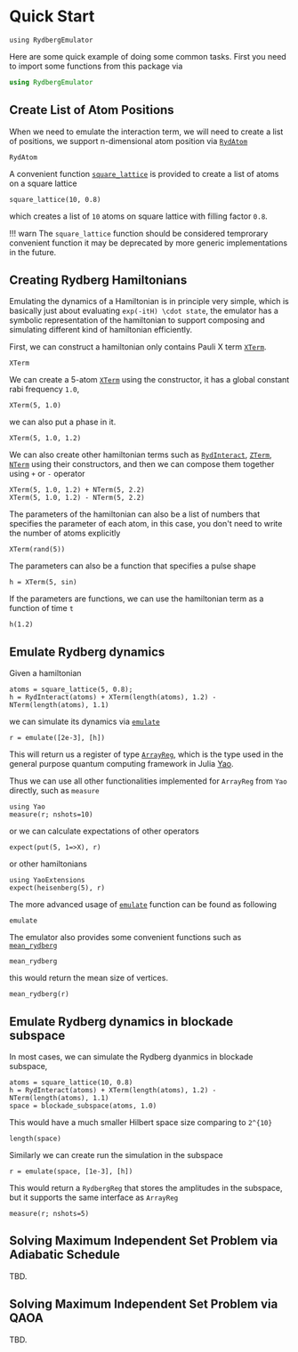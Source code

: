# Quick Start

```@setup example
using RydbergEmulator
```

Here are some quick example of doing some common tasks. First you need to
import some functions from this package via

```julia
using RydbergEmulator
```

## Create List of Atom Positions

When we need to emulate the interaction term, we will need to create a list of positions,
we support n-dimensional atom position via [`RydAtom`](@ref)

```@docs
RydAtom
```

A convenient function [`square_lattice`](@ref) is provided to create a list of atoms
on a square lattice

```@repl example
square_lattice(10, 0.8)
```

which creates a list of `10` atoms on square lattice with filling factor `0.8`.

!!! warn
    The `square_lattice` function should be considered temprorary convenient function
    it may be deprecated by more generic implementations in the future.

## Creating Rydberg Hamiltonians

Emulating the dynamics of a Hamiltonian is in principle very simple,
which is basically just about evaluating ``exp(-itH) \cdot state``,
the emulator has a symbolic representation of the hamiltonian to support
composing and simulating different kind of hamiltonian efficiently.

First, we can construct a hamiltonian only contains Pauli X term [`XTerm`](@ref).

```@docs
XTerm
```

We can create a 5-atom [`XTerm`](@ref) using the constructor, it has a global
constant rabi frequency `1.0`,

```@repl example
XTerm(5, 1.0)
```

we can also put a phase in it.

```@repl example
XTerm(5, 1.0, 1.2)
```

We can also create other hamiltonian terms such as [`RydInteract`](@ref), [`ZTerm`](@ref),
[`NTerm`](@ref) using their constructors, and then we can compose them together using `+`
or `-` operator

```@repl example
XTerm(5, 1.0, 1.2) + NTerm(5, 2.2)
XTerm(5, 1.0, 1.2) - NTerm(5, 2.2)
```

The parameters of the hamiltonian can also be a list of numbers that specifies the parameter
of each atom, in this case, you don't need to write the number of atoms explicitly

```@repl example
XTerm(rand(5))
```

The parameters can also be a function that specifies a pulse shape

```@repl example
h = XTerm(5, sin)
```

If the parameters are functions, we can use the hamiltonian term as a function of time `t`

```@repl example
h(1.2)
```

## Emulate Rydberg dynamics

Given a hamiltonian

```@repl example
atoms = square_lattice(5, 0.8);
h = RydInteract(atoms) + XTerm(length(atoms), 1.2) - NTerm(length(atoms), 1.1)
```

we can simulate its dynamics via [`emulate`](@ref)

```@repl example
r = emulate([2e-3], [h])
```

This will return us a register of type [`ArrayReg`](https://docs.yaoquantum.org/dev/man/array_registers.html), which is the type used in the general purpose quantum computing framework in Julia [Yao](https://yaoquantum.org).

Thus we can use all other functionalities implemented for `ArrayReg` from `Yao` directly, such as `measure`

```@repl example
using Yao
measure(r; nshots=10)
```

or we can calculate expectations of other operators

```@repl example
expect(put(5, 1=>X), r)
```

or other hamiltonians

```@repl example
using YaoExtensions
expect(heisenberg(5), r)
```

The more advanced usage of [`emulate`](@ref) function can be found as following

```@docs
emulate
```

The emulator also provides some convenient functions such as [`mean_rydberg`](@ref)

```@docs
mean_rydberg
```

this would return the mean size of vertices.

```@repl example
mean_rydberg(r)
```

## Emulate Rydberg dynamics in blockade subspace

In most cases, we can simulate the Rydberg dyanmics in blockade subspace,

```@repl example
atoms = square_lattice(10, 0.8)
h = RydInteract(atoms) + XTerm(length(atoms), 1.2) - NTerm(length(atoms), 1.1)
space = blockade_subspace(atoms, 1.0)
```

This would have a much smaller Hilbert space size comparing to ``2^{10}``

```@repl example
length(space)
```

Similarly we can create run the simulation in the subspace

```@repl example
r = emulate(space, [1e-3], [h])
```

This would return a `RydbergReg` that stores the amplitudes in the subspace,
but it supports the same interface as `ArrayReg`

```@repl example
measure(r; nshots=5)
```

## Solving Maximum Independent Set Problem via Adiabatic Schedule

TBD.

## Solving Maximum Independent Set Problem via QAOA

TBD.